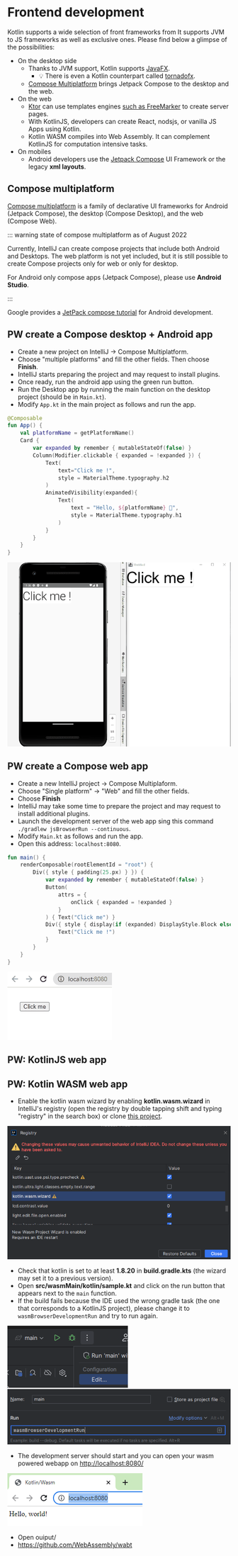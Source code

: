# Frontend development

Kotlin supports a wide selection of front frameworks from
It supports JVM to JS frameworks as well as exclusive ones. Please find below a glimpse of the possibilities:

- On the desktop side
  - Thanks to JVM support, Kotlin supports [JavaFX](https://openjfx.io/).
    - :bulb: There is even a Kotlin counterpart called [tornadofx](https://tornadofx.io/).
  - [Compose Multiplatform](https://www.jetbrains.com/lp/compose-mpp/) brings Jetpack Compose to the desktop and the web.
- On the web
  - [Ktor](https://ktor.io/docs/creating-interactive-website.html) can use templates engines [such as FreeMarker](https://freemarker.apache.org/) to create server pages.
  - With KotlinJS, developers can create React, nodsjs, or vanilla JS Apps using Kotlin.
  - Kotlin WASM compiles into Web Assembly. It can complement KotlinJS for computation intensive tasks.
- On mobiles
  - Android developers use the [Jetpack Compose](https://developer.android.com/jetpack/compose) UI Framework or the legacy **xml layouts**.

## Compose multiplatform

[Compose multiplatform](https://blog.jetbrains.com/kotlin/2021/08/compose-multiplatform-goes-alpha/) is a family of declarative UI frameworks for Android (Jetpack Compose), the desktop (Compose Desktop), and the web (Compose Web).

::: warning state of compose multiplatform as of August 2022

Currently, IntelliJ can create compose projects that include both Android and Desktops.
The web platform is not yet included, but it is still possible to create Compose projects only for web or only for desktop.

For Android only compose apps (Jetpack Compose), please use **Android Studio**.

:::

Google provides a [JetPack compose tutorial](https://developer.android.com/jetpack/compose/tutorial) for Android development.

## PW create a Compose desktop + Android app

- Create a new project on IntelliJ -> Compose Multiplatform.
- Choose "multiple platforms" and fill the other fields. Then choose **Finish**.
- IntelliJ starts preparing the project and may request to install plugins.
- Once ready, run the android app using the green run button.
- Run the Desktop app by running the main function on the desktop project (should be in `Main.kt`).
- Modify `App.kt` in the main project as follows and run the app.

```kotlin
@Composable
fun App() {
    val platformName = getPlatformName()
    Card {
        var expanded by remember { mutableStateOf(false) }
        Column(Modifier.clickable { expanded = !expanded }) {
            Text(
                text="Click me !",
                style = MaterialTheme.typography.h2
            )
            AnimatedVisibility(expanded){
                Text(
                    text = "Hello, ${platformName} 🎊",
                    style = MaterialTheme.typography.h1
                )
            }
        }
    }
}
```

![compose multiplatform demo](../../assets/compose-multiplaform.gif)

## PW create a Compose web app

- Create a new IntelliJ project -> Compose Multiplaform.
- Choose "Single platform" -> "Web" and fill the other fields.
- Choose **Finish**
- IntelliJ may take some time to prepare the project and may request to install additional plugins.
- Launch the development server of the web app sing this command ` ./gradlew jsBrowserRun --continuous`.
- Modify `Main.kt` as follows and run the app.
- Open this address: `localhost:8080`.

```kotlin
fun main() {
    renderComposable(rootElementId = "root") {
        Div({ style { padding(25.px) } }) {
            var expanded by remember { mutableStateOf(false) }
            Button(
                attrs = {
                    onClick { expanded = !expanded }
                }
            ) { Text("Click me") }
            Div({ style { display(if (expanded) DisplayStyle.Block else DisplayStyle.None) } }) {
                Text("Click me !")
            }
        }
    }
}
```

![compose multiplatform demo](../../assets/compose-multiplaform-web.gif)

## PW: KotlinJS web app

## PW: Kotlin WASM web app

- Enable the kotlin wasm wizard by enabling **kotlin.wasm.wizard** in IntelliJ's registry (open the registry by double tapping shift and typing "registry" in the search box) or clone [this project](https://github.com/worldline/learning-kotlin/tree/main/material/kotlin-wasm-starter).

![](../../assets/kotlin-wasm-flag.png)

- Check that kotlin is set to at least **1.8.20** in **build.gradle.kts** (the wizard may set it to a previous version).
- Open **src/wasmMain/kotlin/sample.kt** and click on the run button that appears next to the `main` function.
- If the build fails because the IDE used the wrong gradle task (the one that corresponds to a KotlinJS project), please change it to `wasmBrowserDevelopmentRun` and try to run again.

![](../../assets/wasm-build-conf-edit.png)
![](../../assets/wasm-run-configuration.png)

- The development server should start and you can open your wasm powered webapp on [http://localhost:8080/](http://localhost:8080/)

![](../../assets/kotlin-wasm-webapp.png)

- Open ouiput/
- https://github.com/WebAssembly/wabt

